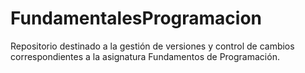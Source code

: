 # FundamentalesProgramacion
Repositorio destinado a la gestión de versiones y control de cambios correspondientes a la asignatura Fundamentos de Programación.

